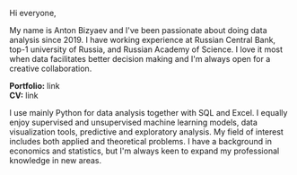Hi everyone,

My name is Anton Bizyaev and I've been passionate about doing data analysis since 2019. I have working experience at Russian Central Bank, top-1 university of Russia, and Russian Academy of Science. I love it most when data facilitates better decision making and I'm always open for a creative collaboration.

**Portfolio:** link  
**CV:** link

I use mainly Python for data analysis together with SQL and Excel. I equally enjoy supervised and unsupervised machine learning models, data visualization tools, predictive and exploratory analysis. My field of interest includes both applied and theoretical problems. I have a  background in economics and statistics, but I'm always keen to expand my professional knowledge in new areas.
